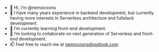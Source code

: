 - 👋 Hi, I’m @nemocoons
- 👀 I have many years experience in backend development, but currently having more interests in Serverless architecture and fullstack development. 
- 🌱 I’m currently learning front-end development.
- 💞️ I’m looking to collaborate on next generation of Serverless and front-end development.
- 📫 Feel free to reach me at nemocoons@outlook.com

<!---
nemocoons/nemocoons is a ✨ special ✨ repository because its `README.md` (this file) appears on your GitHub profile.
You can click the Preview link to take a look at your changes.
--->
